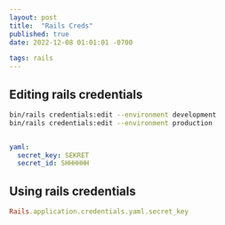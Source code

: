 ```yaml
---
layout: post
title:  "Rails Creds"
published: true
date: 2022-12-08 01:01:01 -0700

tags: rails
---
```


## Editing rails credentials 


```sh
bin/rails credentials:edit --environment development
bin/rails credentials:edit --environment production
```

```yaml

yaml: 
  secret_key: SEKRET
  secret_id: SHHHHHH
```

## Using rails credentials 


```ruby
Rails.application.credentials.yaml.secret_key
```